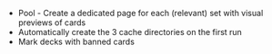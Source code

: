 * Pool - Create a dedicated page for each (relevant) set with visual previews of cards
* Automatically create the 3 cache directories on the first run
* Mark decks with banned cards
